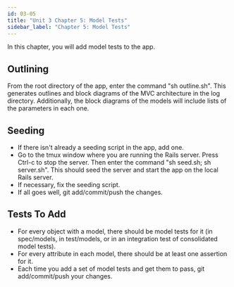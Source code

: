 ```yaml
---
id: 03-05
title: "Unit 3 Chapter 5: Model Tests"
sidebar_label: "Chapter 5: Model Tests"
---
```


In this chapter, you will add model tests to the app.

## Outlining
From the root directory of the app, enter the command "sh outline.sh".  This generates outlines and block diagrams of the MVC architecture in the log directory.  Additionally, the block diagrams of the models will include lists of the parameters in each one.

## Seeding
* If there isn't already a seeding script in the app, add one.
* Go to the tmux window where you are running the Rails server.  Press Ctrl-c to stop the server.  Then enter the command "sh seed.sh; sh server.sh".  This should seed the server and start the app on the local Rails server.
* If necessary, fix the seeding script.
* If all goes well, git add/commit/push the changes.

## Tests To Add
* For every object with a model, there should be model tests for it (in spec/models, in test/models, or in an integration test of consolidated model tests).
* For every attribute in each model, there should be at least one assertion for it.
* Each time you add a set of model tests and get them to pass, git add/commit/push your changes.
